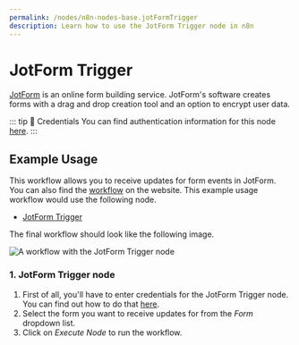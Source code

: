 ```yaml
---
permalink: /nodes/n8n-nodes-base.jotFormTrigger
description: Learn how to use the JotForm Trigger node in n8n
---
```


# JotForm Trigger

[JotForm](https://www.jotform.com/) is an online form building service. JotForm's software creates forms with a drag and drop creation tool and an option to encrypt user data.

::: tip 🔑 Credentials
You can find authentication information for this node [here](../../../credentials/JotForm/README.md).
:::


## Example Usage

This workflow allows you to receive updates for form events in JotForm. You can also find the [workflow](https://n8n.io/workflows/541) on the website. This example usage workflow would use the following node.
- [JotForm Trigger]()

The final workflow should look like the following image.

![A workflow with the JotForm Trigger node](./workflow.png)


### 1. JotForm Trigger node

1. First of all, you'll have to enter credentials for the JotForm Trigger node. You can find out how to do that [here](../../../credentials/JotForm/README.md).
2. Select the form you want to receive updates for from the *Form* dropdown list.
3. Click on *Execute Node* to run the workflow.
